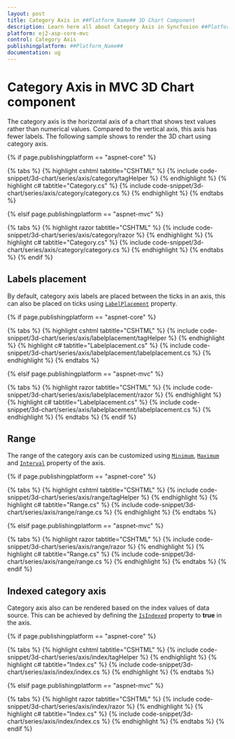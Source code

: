 ```yaml
---
layout: post
title: Category Axis in ##Platform_Name## 3D Chart Component
description: Learn here all about Category Axis in Syncfusion ##Platform_Name## 3D Chart component of Syncfusion Essential JS 2 and more.
platform: ej2-asp-core-mvc
control: Category Axis
publishingplatform: ##Platform_Name##
documentation: ug
---
```



# Category Axis in MVC 3D Chart component

The category axis is the horizontal axis of a chart that shows text values rather than numerical values. Compared to the vertical axis, this axis has fewer labels. The following sample shows to render the 3D chart using category axis.

{% if page.publishingplatform == "aspnet-core" %}

{% tabs %}
{% highlight cshtml tabtitle="CSHTML" %}
{% include code-snippet/3d-chart/series/axis/category/tagHelper %}
{% endhighlight %}
{% highlight c# tabtitle="Category.cs" %}
{% include code-snippet/3d-chart/series/axis/category/category.cs %}
{% endhighlight %}
{% endtabs %}

{% elsif page.publishingplatform == "aspnet-mvc" %}

{% tabs %}
{% highlight razor tabtitle="CSHTML" %}
{% include code-snippet/3d-chart/series/axis/category/razor %}
{% endhighlight %}
{% highlight c# tabtitle="Category.cs" %}
{% include code-snippet/3d-chart/series/axis/category/category.cs %}
{% endhighlight %}
{% endtabs %}
{% endif %}



## Labels placement

By default, category axis labels are placed between the ticks in an axis, this can also be placed on ticks using [`LabelPlacement`](https://help.syncfusion.com/cr/aspnetcore-js2/Syncfusion.EJ2.Charts.Chart3DAxis.html#Syncfusion_EJ2_Charts_Chart3DAxis_LabelPlacement) property.

{% if page.publishingplatform == "aspnet-core" %}

{% tabs %}
{% highlight cshtml tabtitle="CSHTML" %}
{% include code-snippet/3d-chart/series/axis/labelplacement/tagHelper %}
{% endhighlight %}
{% highlight c# tabtitle="Labelplacement.cs" %}
{% include code-snippet/3d-chart/series/axis/labelplacement/labelplacement.cs %}
{% endhighlight %}
{% endtabs %}

{% elsif page.publishingplatform == "aspnet-mvc" %}

{% tabs %}
{% highlight razor tabtitle="CSHTML" %}
{% include code-snippet/3d-chart/series/axis/labelplacement/razor %}
{% endhighlight %}
{% highlight c# tabtitle="Labelplacement.cs" %}
{% include code-snippet/3d-chart/series/axis/labelplacement/labelplacement.cs %}
{% endhighlight %}
{% endtabs %}
{% endif %}



## Range

The range of the category axis can be customized using [`Minimum`](https://help.syncfusion.com/cr/aspnetcore-js2/Syncfusion.EJ2.Charts.Chart3DAxis.html#Syncfusion_EJ2_Charts_Chart3DAxis_Minimum), [`Maximum`](https://help.syncfusion.com/cr/aspnetcore-js2/Syncfusion.EJ2.Charts.Chart3DAxis.html#Syncfusion_EJ2_Charts_Chart3DAxis_Maximum) and [`Interval`](https://help.syncfusion.com/cr/aspnetcore-js2/Syncfusion.EJ2.Charts.Chart3DAxis.html#Syncfusion_EJ2_Charts_Chart3DAxis_Interval) property of the axis.

{% if page.publishingplatform == "aspnet-core" %}

{% tabs %}
{% highlight cshtml tabtitle="CSHTML" %}
{% include code-snippet/3d-chart/series/axis/range/tagHelper %}
{% endhighlight %}
{% highlight c# tabtitle="Range.cs" %}
{% include code-snippet/3d-chart/series/axis/range/range.cs %}
{% endhighlight %}
{% endtabs %}

{% elsif page.publishingplatform == "aspnet-mvc" %}

{% tabs %}
{% highlight razor tabtitle="CSHTML" %}
{% include code-snippet/3d-chart/series/axis/range/razor %}
{% endhighlight %}
{% highlight c# tabtitle="Range.cs" %}
{% include code-snippet/3d-chart/series/axis/range/range.cs %}
{% endhighlight %}
{% endtabs %}
{% endif %}



## Indexed category axis

Category axis also can be rendered based on the index values of data source. This can be achieved by defining the [`IsIndexed`](https://help.syncfusion.com/cr/aspnetcore-js2/Syncfusion.EJ2.Charts.Chart3DAxis.html#Syncfusion_EJ2_Charts_Chart3DAxis_IsIndexed) property to **true** in the axis.

{% if page.publishingplatform == "aspnet-core" %}

{% tabs %}
{% highlight cshtml tabtitle="CSHTML" %}
{% include code-snippet/3d-chart/series/axis/index/tagHelper %}
{% endhighlight %}
{% highlight c# tabtitle="Index.cs" %}
{% include code-snippet/3d-chart/series/axis/index/index.cs %}
{% endhighlight %}
{% endtabs %}

{% elsif page.publishingplatform == "aspnet-mvc" %}

{% tabs %}
{% highlight razor tabtitle="CSHTML" %}
{% include code-snippet/3d-chart/series/axis/index/razor %}
{% endhighlight %}
{% highlight c# tabtitle="Index.cs" %}
{% include code-snippet/3d-chart/series/axis/index/index.cs %}
{% endhighlight %}
{% endtabs %}
{% endif %}

